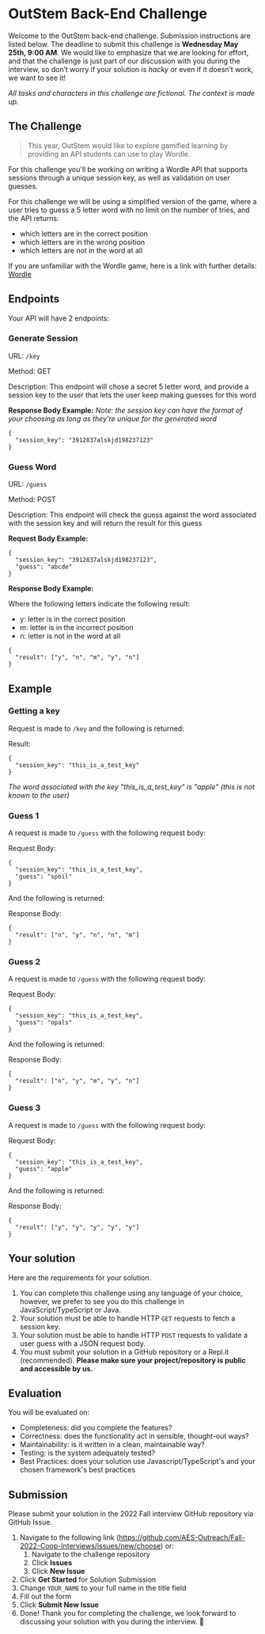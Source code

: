
# OutStem Back-End Challenge
Welcome to the OutStem back-end challenge. Submission instructions are listed below. The deadline to submit this challenge is **Wednesday May 25th, 9:00 AM**. We would like to emphasize that we are looking for effort, and that the challenge is just part of our discussion with you during the interview, so don’t worry if your solution is *hacky* or even if it doesn’t work, we want to see it!

*All tasks and characters in this challenge are fictional. The context is made up.*

## The Challenge

> This year, OutStem would like to explore gamified learning by providing an API students can use to play Wordle.

For this challenge you'll be working on writing a Wordle API that supports sessions through a unique session key, as well as validation on user guesses.


For this challenge we will be using a simplified version of the game, where a user tries to guess a 5 letter word with no limit on the number of tries, and the API returns:
- which letters are in the correct position 
- which letters are in the wrong position 
- which letters are not in the word at all

If you are unfamiliar with the Wordle game, here is a link with further details: [Wordle](https://www.washingtonpost.com/video-games/tips/whats-wordle-how-to-play/)


## Endpoints

Your API will have 2 endpoints:

### Generate Session
URL: `/key` 

Method: GET

Description: This endpoint will chose a secret 5 letter word, and provide a session key to the user that lets the user keep making guesses for this word

**Response Body Example:**
*Note: the session key can have the format of your choosing as long as they're unique for the generated word*
```
{
  "session_key": "3912837alskjd198237123"
}
```


### Guess Word
URL: `/guess` 

Method: POST

Description: This endpoint will check the guess against the word associated with the session key and will return the result for this guess

**Request Body Example:**
```
{
  "session_key": "3912837alskjd198237123",
  "guess": "abcde"
}
```

**Response Body Example:**

Where the following letters indicate the following result:
- y: letter is in the correct position 
- m: letter is in the incorrect position  
- n: letter is not in the word at all
```
{
  "result": ["y", "n", "m", "y", "n"]
}
```



## Example

### Getting a key

Request is made to `/key` and the following is returned:

Result: 
```
{
  "session_key": "this_is_a_test_key"
}

```

*The word associated with the key "this_is_a_test_key" is "apple" (this is not known to the user)*

### Guess 1

A request is made to `/guess` with the following request body:

Request Body: 
```
{
  "session_key": "this_is_a_test_key",
  "guess": "spoil"
}

```

And the following is returned:

Response Body: 
```
{
  "result": ["n", "y", "n", "n", "m"]
}

```

### Guess 2

A request is made to `/guess` with the following request body:

Request Body: 
```
{
  "session_key": "this_is_a_test_key",
  "guess": "opals"
}

```


And the following is returned:

Response Body: 
```
{
  "result": ["n", "y", "m", "y", "n"]
}

```

### Guess 3

A request is made to `/guess` with the following request body:

Request Body: 
```
{
  "session_key": "this_is_a_test_key",
  "guess": "apple"
}

```


And the following is returned:

Response Body: 
```
{
  "result": ["y", "y", "y", "y", "y"]
}

```


## Your solution

Here are the requirements for your solution.

1. You can complete this challenge using any language of your choice, however, we prefer to see you do this challenge in JavaScript/TypeScript or Java.
2. Your solution must be able to handle HTTP `GET` requests to fetch a session key. 
3. Your solution must be able to handle HTTP `POST` requests to validate a user guess with a JSON request body.
4. You must submit your solution in a GitHub repository or a Repl.it (recommended). **Please make sure your project/repository is public and accessible by us.**

## Evaluation 

You will be evaluated on:
- Completeness: did you complete the features?
- Correctness: does the functionality act in sensible, thought-out ways?
- Maintainability: is it written in a clean, maintainable way?
- Testing: is the system adequately tested?
- Best Practices: does your solution use Javascript/TypeScript's and your chosen framework's best practices

## Submission

Please submit your solution in the 2022 Fall interview GitHub repository via GitHub Issue. 

1. Navigate to the following link (https://github.com/AES-Outreach/Fall-2022-Coop-Interviews/issues/new/choose) or:
   1. Navigate to the challenge repository
   2. Click **Issues**
   3. Click **New Issue**
2. Click **Get Started** for Solution Submission
3. Change `YOUR_NAME` to your full name in the title field
4. Fill out the form
5. Click **Submit New Issue**
6. Done! Thank you for completing the challenge, we look forward to discussing your solution with you during the interview. 🎉